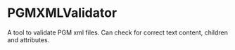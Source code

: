 PGMXMLValidator
===============

A tool to validate PGM xml files. Can check for correct text content, children and attributes.
